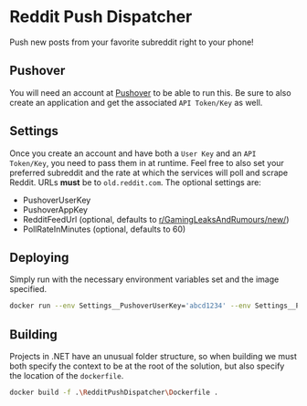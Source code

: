 # Reddit Push Dispatcher
Push new posts from your favorite subreddit right to your phone!

## Pushover
You will need an account at [Pushover](https://pushover.net/) to be able to run this. Be sure to also create an application and get the associated `API Token/Key` as well.

## Settings
Once you create an account and have both a `User Key` and an `API Token/Key`, you need to pass them in at runtime. Feel free to also set your preferred subreddit and the rate at which the services will poll and scrape Reddit. URLs **must** be to `old.reddit.com`. The optional settings are:

* PushoverUserKey
* PushoverAppKey
* RedditFeedUrl (optional, defaults to [r/GamingLeaksAndRumours/new/](old.reddit.com/r/GamingLeaksAndRumours/new/))
* PollRateInMinutes (optional, defaults to 60)

## Deploying
Simply run with the necessary environment variables set and the image specified.
```bash
docker run --env Settings__PushoverUserKey='abcd1234' --env Settings__PushoverAppKey='abcd1234' ghcr.io/rickdgray/redditpushdispatcher:main
```

## Building
Projects in .NET have an unusual folder structure, so when building we must both specify the context to be at the root of the solution, but also specify the location of the `dockerfile`.
```bash
docker build -f .\RedditPushDispatcher\Dockerfile .
```
